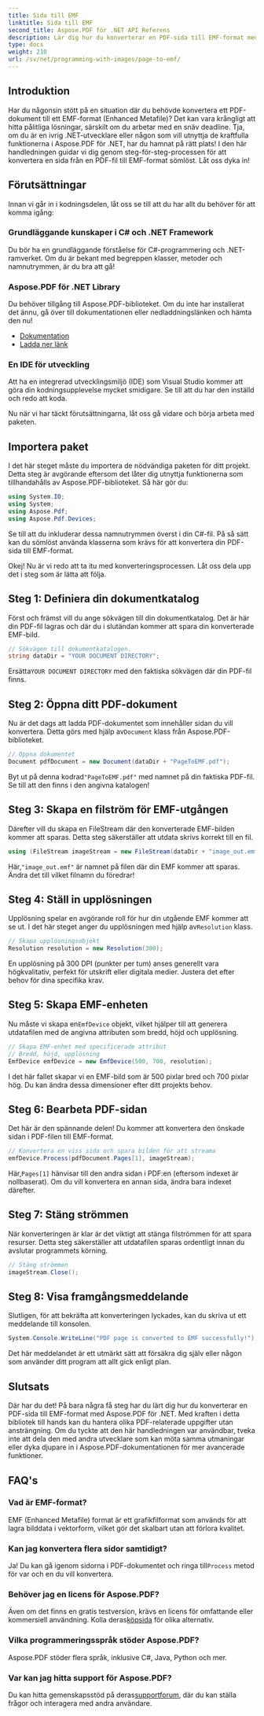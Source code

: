 ```yaml
---
title: Sida till EMF
linktitle: Sida till EMF
second_title: Aspose.PDF för .NET API Referens
description: Lär dig hur du konverterar en PDF-sida till EMF-format med denna steg-för-steg-guide med Aspose.PDF för .NET. Perfekt för utvecklare.
type: docs
weight: 210
url: /sv/net/programming-with-images/page-to-emf/
---
```

## Introduktion

Har du någonsin stött på en situation där du behövde konvertera ett PDF-dokument till ett EMF-format (Enhanced Metafile)? Det kan vara krångligt att hitta pålitliga lösningar, särskilt om du arbetar med en snäv deadline. Tja, om du är en ivrig .NET-utvecklare eller någon som vill utnyttja de kraftfulla funktionerna i Aspose.PDF för .NET, har du hamnat på rätt plats! I den här handledningen guidar vi dig genom steg-för-steg-processen för att konvertera en sida från en PDF-fil till EMF-format sömlöst. Låt oss dyka in!

## Förutsättningar

Innan vi går in i kodningsdelen, låt oss se till att du har allt du behöver för att komma igång:

### Grundläggande kunskaper i C# och .NET Framework
Du bör ha en grundläggande förståelse för C#-programmering och .NET-ramverket. Om du är bekant med begreppen klasser, metoder och namnutrymmen, är du bra att gå!

### Aspose.PDF för .NET Library
Du behöver tillgång till Aspose.PDF-biblioteket. Om du inte har installerat det ännu, gå över till dokumentationen eller nedladdningslänken och hämta den nu!

- [Dokumentation](https://reference.aspose.com/pdf/net/)
- [Ladda ner länk](https://releases.aspose.com/pdf/net/)

### En IDE för utveckling
Att ha en integrerad utvecklingsmiljö (IDE) som Visual Studio kommer att göra din kodningsupplevelse mycket smidigare. Se till att du har den inställd och redo att koda.

Nu när vi har täckt förutsättningarna, låt oss gå vidare och börja arbeta med paketen.

## Importera paket

I det här steget måste du importera de nödvändiga paketen för ditt projekt. Detta steg är avgörande eftersom det låter dig utnyttja funktionerna som tillhandahålls av Aspose.PDF-biblioteket. Så här gör du:

```csharp
using System.IO;
using System;
using Aspose.Pdf;
using Aspose.Pdf.Devices;
```

Se till att du inkluderar dessa namnutrymmen överst i din C#-fil. På så sätt kan du sömlöst använda klasserna som krävs för att konvertera din PDF-sida till EMF-format.

Okej! Nu är vi redo att ta itu med konverteringsprocessen. Låt oss dela upp det i steg som är lätta att följa.

## Steg 1: Definiera din dokumentkatalog

Först och främst vill du ange sökvägen till din dokumentkatalog. Det är här din PDF-fil lagras och där du i slutändan kommer att spara din konverterade EMF-bild.

```csharp
// Sökvägen till dokumentkatalogen.
string dataDir = "YOUR DOCUMENT DIRECTORY";
```

 Ersätta`YOUR DOCUMENT DIRECTORY` med den faktiska sökvägen där din PDF-fil finns.

## Steg 2: Öppna ditt PDF-dokument

 Nu är det dags att ladda PDF-dokumentet som innehåller sidan du vill konvertera. Detta görs med hjälp av`Document` klass från Aspose.PDF-biblioteket.

```csharp
// Öppna dokumentet
Document pdfDocument = new Document(dataDir + "PageToEMF.pdf");
```

 Byt ut på denna kodrad`"PageToEMF.pdf"` med namnet på din faktiska PDF-fil. Se till att den finns i den angivna katalogen!

## Steg 3: Skapa en filström för EMF-utgången

Därefter vill du skapa en FileStream där den konverterade EMF-bilden kommer att sparas. Detta steg säkerställer att utdata skrivs korrekt till en fil.

```csharp
using (FileStream imageStream = new FileStream(dataDir + "image_out.emf", FileMode.Create))
```

 Här,`"image_out.emf"` är namnet på filen där din EMF kommer att sparas. Ändra det till vilket filnamn du föredrar!

## Steg 4: Ställ in upplösningen

 Upplösning spelar en avgörande roll för hur din utgående EMF kommer att se ut. I det här steget anger du upplösningen med hjälp av`Resolution` klass.

```csharp
// Skapa upplösningsobjekt
Resolution resolution = new Resolution(300);
```

En upplösning på 300 DPI (punkter per tum) anses generellt vara högkvalitativ, perfekt för utskrift eller digitala medier. Justera det efter behov för dina specifika krav.

## Steg 5: Skapa EMF-enheten

 Nu måste vi skapa en`EmfDevice` objekt, vilket hjälper till att generera utdatafilen med de angivna attributen som bredd, höjd och upplösning.

```csharp
// Skapa EMF-enhet med specificerade attribut
// Bredd, höjd, upplösning
EmfDevice emfDevice = new EmfDevice(500, 700, resolution);
```

I det här fallet skapar vi en EMF-bild som är 500 pixlar bred och 700 pixlar hög. Du kan ändra dessa dimensioner efter ditt projekts behov.

## Steg 6: Bearbeta PDF-sidan

Det här är den spännande delen! Du kommer att konvertera den önskade sidan i PDF-filen till EMF-format. 

```csharp
// Konvertera en viss sida och spara bilden för att streama
emfDevice.Process(pdfDocument.Pages[1], imageStream);
```

 Här,`Pages[1]` hänvisar till den andra sidan i PDF:en (eftersom indexet är nollbaserat). Om du vill konvertera en annan sida, ändra bara indexet därefter.

## Steg 7: Stäng strömmen

När konverteringen är klar är det viktigt att stänga filströmmen för att spara resurser. Detta steg säkerställer att utdatafilen sparas ordentligt innan du avslutar programmets körning.

```csharp
// Stäng strömmen
imageStream.Close();
```

## Steg 8: Visa framgångsmeddelande

Slutligen, för att bekräfta att konverteringen lyckades, kan du skriva ut ett meddelande till konsolen.

```csharp
System.Console.WriteLine("PDF page is converted to EMF successfully!");
```

Det här meddelandet är ett utmärkt sätt att försäkra dig själv eller någon som använder ditt program att allt gick enligt plan.

## Slutsats

Där har du det! På bara några få steg har du lärt dig hur du konverterar en PDF-sida till EMF-format med Aspose.PDF för .NET. Med kraften i detta bibliotek till hands kan du hantera olika PDF-relaterade uppgifter utan ansträngning. Om du tyckte att den här handledningen var användbar, tveka inte att dela den med andra utvecklare som kan möta samma utmaningar eller dyka djupare in i Aspose.PDF-dokumentationen för mer avancerade funktioner.

## FAQ's

### Vad är EMF-format?
EMF (Enhanced Metafile) format är ett grafikfilformat som används för att lagra bilddata i vektorform, vilket gör det skalbart utan att förlora kvalitet.

### Kan jag konvertera flera sidor samtidigt?
 Ja! Du kan gå igenom sidorna i PDF-dokumentet och ringa till`Process` metod för var och en du vill konvertera.

### Behöver jag en licens för Aspose.PDF?
 Även om det finns en gratis testversion, krävs en licens för omfattande eller kommersiell användning. Kolla deras[köpsida](https://purchase.aspose.com/buy) för olika alternativ.

### Vilka programmeringsspråk stöder Aspose.PDF?
Aspose.PDF stöder flera språk, inklusive C#, Java, Python och mer.

### Var kan jag hitta support för Aspose.PDF?
 Du kan hitta gemenskapsstöd på deras[supportforum](https://forum.aspose.com/c/pdf/10), där du kan ställa frågor och interagera med andra användare.